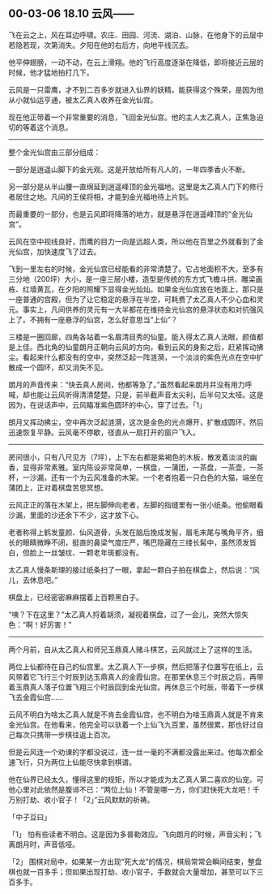 ## 00-03-06 18.10 云风——

飞在云之上，风在耳边呼啸。农庄、田园、河流、湖泊、山脉，在他身下的云层中若隐若现，次第消失。夕阳在他的右后方，向地平线沉去。

他平伸翅膀，一动不动，在云上滑翔。他的飞行高度逐渐在降低，即将接近云层的时候，他才猛地拍打几下。

云风是一只雷鹰，才不到二百多岁就进入仙界的妖精。能获得这个殊荣，是因为他从小就仙运亨通，被太乙真人收养在金光仙宫。

现在他正带着一个非常重要的消息，飞回金光仙宫。他的主人太乙真人，正焦急迫切的等着这个消息。

***

整个金光仙宫由三部分组成：

一部分是逍遥山脚下的金光观。这是开放给所有凡人的，一年四季香火不断。

另一部分是从半山腰一直绵延到逍遥峰顶的金光福地。这里是太乙真人门下的修行者居住之地。凡间的王侯将相，才能到金光福地待上片刻。

而最重要的一部分，也是云风即将降落的地方，就是悬浮在逍遥峰顶的“金光仙宫”。

云风在空中视线良好，而鹰的目力一向是远超人类，所以他在百里之外就看到了金光仙宫，加快速度飞了过去。

飞到一里左右的时候，金光仙宫已经能看的非常清楚了。它占地面积不大，至多有三分地（200坪）大小，是一座三层小楼，造型是传统的东方式飞檐斗拱、雕梁画栋、红墙黄瓦，在夕阳的照耀下显得金光灿灿。如果金光仙宫放在地面上，那只是一座普通的宫殿，但为了让它稳定的悬浮在半空，可耗费了太乙真人不少心血和灵元。事实上，凡间供养的灵元有一大半都花在维持金光仙宫的悬浮状态和对抗强风上了。不拥有一座悬浮的仙宫，怎么好意思当“上仙”？

三楼是一圈回廊，四角各站着一名眉清目秀的仙童。能入得太乙真人法眼，颜值都是上佳。西北角的仙童朗月正朝向云风的方向，看到云风的身影之后，赶紧挥动拂尘。看起来什么都没有的空中，突然泛起一阵涟漪，一个淡淡的紫色光点在空中扩散成一个圆环，却又消失不见。

朗月的声音传来：“快去真人房间，他都等急了。”虽然看起来朗月并没有用力呼喊，却也能让云风听得清清楚楚。只是，前半截声音太尖利，后半句又太哑。这是因为，在说话声中，云风瞄准紫色圆环的中心，穿了过去。「1」

朗月又挥动拂尘，空中再次泛起涟漪，这次是金色的光点爆开，扩散成圆环，然后迅速恢复平静。云风毫不停歇，径直从一扇打开的窗户飞入。

***

房间很小，只有八尺见方（7坪），上下左右都是紫褐色的木板，散发着淡淡的幽香，显得非常素雅。室内陈设非常简单，一棋盘，一蒲团，一茶盘，一茶壶，一茶杯，一沙漏，还有一个为云风准备的木架。一个老者抱着一只白色的大猫，端坐在蒲团上，正对着棋盘苦思冥想。

云风正正的落在木架上，把左脚伸向老者，左脚的指缝里有一张小纸条。他偷眼看沙漏，里面的沙还余下不少，这才放下心。

老者称得上鹤发童颜、仙风道骨，头发在脑后挽成发髻，眉毛末尾与嘴角平齐，细长的眼睛微睁不闭，挺直的鼻梁气度庄严，嘴巴隐藏在三缕长髯中，虽然须发皆白，但脸上一丝皱纹、一颗老年斑都没有。

太乙真人慢条斯理的接过纸条扫了一眼，拿起一颗白子拍在棋盘上，然后说：“风儿，去休息吧。”

棋盘上，已经密密麻麻摆着上百颗黑白子。

“咦？下在这里？”太乙真人捋着胡须，凝视着棋盘，过了一会儿，突然大惊失色：“啊！好厉害！”

***

两个月前，自从太乙真人和师兄玉鼎真人赌斗棋艺，云风就过上了这样的生活。

两位上仙都待在自己的仙宫里。太乙真人下一步棋，然后把落子位置写在纸上，云风带着它飞行三个时辰到达玉鼎真人的金霞仙宫。在那里休息三个时辰之后，再带着玉鼎真人落子位置飞翔三个时辰回到金光仙宫。再休息三个时辰，带着下一步棋飞去金霞仙宫……

云风不明白为啥太乙真人就是不肯去金霞仙宫，也不明白为啥玉鼎真人就是不肯来金光仙宫。在他看来，他完全可以驮着一个上仙飞九百里，虽然很累，那也好过自己每次只携带一步棋往返上百次。

但是云风连一个劝谏的字都没说过，连一丝一毫的不满都没露出来过。他每次都全速飞行，只为两位上仙能尽快拿到棋谱。

他在仙界已经太久，懂得这里的规矩，所以才能成为太乙真人第二喜欢的仙宠。可他心里对此依然是腹诽不已：“两位上仙！不管是哪一方，你们赶快死大龙吧！千万别打劫、收小官子！「2」”云风默默的祈祷。

「中子豆曰」

「1」 怕有些读者不明白。这是因为多普勒效应。飞向朗月的时候，声音尖利；飞离朗月时，声音低哑。

「2」 围棋对局中，如果某一方出现“死大龙”的情况，棋局常常会瞬间结束，整盘棋也就一百多手；但如果出现打劫、收小官子，手数就会大量增加，甚至可以下三百多手。